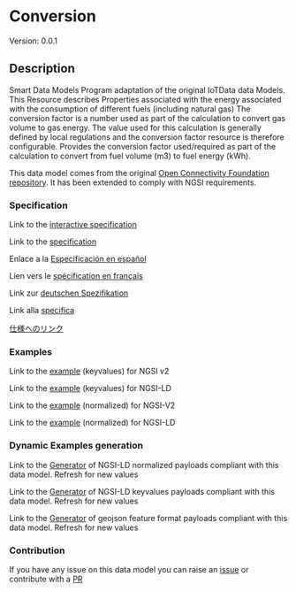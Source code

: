 # Conversion
Version: 0.0.1

## Description 

Smart Data Models Program adaptation of the original IoTData data Models. This Resource describes Properties associated with the energy associated with the consumption of different fuels (including natural gas) The conversion factor is a number used as part of the calculation to convert gas volume to gas energy. The value used for this calculation is generally defined by local regulations and the conversion factor resource is therefore configurable. Provides the conversion factor used/required as part of the calculation to convert from fuel volume (m3) to fuel energy (kWh). 

This data model comes from the original [Open Connectivity Foundation repository](https://github.com/openconnectivityfoundation/IoTDataModels). It has been extended to comply with NGSI requirements.
### Specification

Link to the [interactive specification](https://swagger.lab.fiware.org/?url=https://smart-data-models.github.io/dataModel.OCF/Conversion/swagger.yaml)

Link to the [specification](https://github.com/smart-data-models/dataModel.OCF/blob/master/Conversion/doc/spec.md)

Enlace a la [Especificación en español](https://github.com/smart-data-models/dataModel.OCF/blob/master/Conversion/doc/spec_ES.md)

Lien vers le [spécification en français](https://github.com/smart-data-models/dataModel.OCF/blob/master/Conversion/doc/spec_FR.md)

Link zur [deutschen Spezifikation](https://github.com/smart-data-models/dataModel.OCF/blob/master/Conversion/doc/spec_DE.md)

Link alla [specifica](https://github.com/smart-data-models/dataModel.OCF/blob/master/Conversion/doc/spec_IT.md)

[仕様へのリンク](https://github.com/smart-data-models/dataModel.OCF/blob/master/Conversion/doc/spec_JA.md)
### Examples

Link to the [example](https://smart-data-models.github.io/dataModel.OCF/Conversion/examples/example.json) (keyvalues) for NGSI v2

Link to the [example](https://smart-data-models.github.io/dataModel.OCF/Conversion/examples/example.jsonld) (keyvalues) for NGSI-LD

Link to the [example](https://smart-data-models.github.io/dataModel.OCF/Conversion/examples/example-normalized.json) (normalized) for NGSI-V2

Link to the [example](https://smart-data-models.github.io/dataModel.OCF/Conversion/examples/example-normalized.jsonld) (normalized) for NGSI-LD
### Dynamic Examples generation

Link to the [Generator](https://smartdatamodels.org/extra/ngsi-ld_generator.php?schemaUrl=https://raw.githubusercontent.com/smart-data-models/dataModel.OCF/master/Conversion/schema.json&email=info@smartdatamodels.org) of NGSI-LD normalized payloads compliant with this data model. Refresh for new values

Link to the [Generator](https://smartdatamodels.org/extra/ngsi-ld_generator_keyvalues.php?schemaUrl=https://raw.githubusercontent.com/smart-data-models/dataModel.OCF/master/Conversion/schema.json&email=info@smartdatamodels.org) of NGSI-LD keyvalues payloads compliant with this data model. Refresh for new values

Link to the [Generator](https://smartdatamodels.org/extra/geojson_features_generator.php?schemaUrl=https://raw.githubusercontent.com/smart-data-models/dataModel.OCF/master/Conversion/schema.json&email=info@smartdatamodels.org) of geojson feature format payloads compliant with this data model. Refresh for new values
### Contribution

 If you have any issue on this data model you can raise an [issue](https://github.com/smart-data-models/dataModel.OCF/issues)  or contribute with a [PR](https://github.com/smart-data-models/dataModel.OCF/pulls)